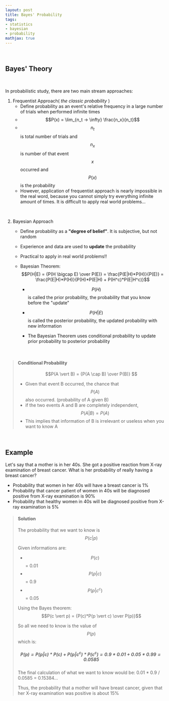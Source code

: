 ```yaml
---
layout: post
title: Bayes' Probability
tags:
- statistics
- bayesian
- probability
mathjax: true
---
```

&nbsp;

## Bayes' Theory  
&nbsp;

In probabilistic study, there are two main stream approaches:

1. Frequentist Approach( *the classic probability* )
    - Define probability as an event's relative frequency in a large number of trials when performed infinite times
    - $$P(x) = \lim_{n_t -> \infty} \frac{n_x}{n_t}$$
    - $$n_t$$ is total number of trials and $$n_x$$ is number of that event $$x$$ occurred and $$P(x)$$ is the probability
    - However, application of frequentist approach is nearly impossible in the real word, because you cannot simply try everything infinite amount of times. It is difficult to apply real world problems...
       

&nbsp;
&nbsp;

2. Bayesian Approach
    - Define probability as a **"degree of belief"**. It is subjective, but not random
    - Experience and data are used to **update** the probability
    - Practical to apply in real world problems!!
    
    - Bayesian Theorem: 
    $$P(H|E) = {P(H \bigcap E) \over P(E)} = \frac{P(E|H)*P(H)}{P(E)} =  \frac{P(E|H)*P(H)}{P(H)*P(E|H) + P(H^c)*P(E|H^c)}$$
         
         - $$ P(H) $$ is called the prior probability, the probability that you know before the "update" 
         
         - $$ P(H \vert E) $$ is called the posterior probability, the updated probability with new information
         
         - The Bayesian Theorem uses conditional probability to update prior probability to posterior probability


&nbsp;
&nbsp;
&nbsp;
&nbsp;


> #### Conditional Probability
>
> $$P(A \vert B) = {P(A \cap B) \over P(B)} $$ 
> - Given that event B occurred, the chance that $$P(A)$$ also occurred. (probability of A given B)
> - if the two events A and B are completely independent,  $$P(A \vert B) = P(A)$$
> - This implies that information of B is irrelevant or useless when you want to know A

&nbsp;
&nbsp;


## Example

Let's say that a mother is in her 40s. She got a positive reaction from X-ray examination of breast cancer. What is her probability of really having a breast cancer?

- Probability that women in her 40s will have a breast cancer is 1%
- Probability that cancer patient of women in 40s will be diagnosed positive from X-ray examination is 90%
- Probability that healthy women in 40s will be diagnosed positive from X-ray examination is 5%

> #### Solution
> The probability that we want to know is $$P( c \vert p)$$ 
>
> Given informations are:
> - $$P(c)$$ = 0.01 
> - $$P(p \vert c)$$ = 0.9
> - $$P (p \vert c^c)$$ = 0.05
>
> Using the Bayes theorem:
> $$P(c \vert p) = {P(c)*P(p \vert c) \over P(p)}$$
>
> So all we need to know is the value of $$P(p)$$ which is:
> ##### $$P(p) = P(p|c)*P(c) + P(p|c^c)*P(c^c) = 0.9*0.01 + 0.05*0.99 = 0.0585$$
>
> The final calculation of what we want to know would be: 
> 0.01 * 0.9 / 0.0585 = 0.15384...
>
> Thus, the probability that a mother will have breast cancer, given that her X-ray examination was positive is about 15%
